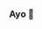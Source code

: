 ### Ayo 👋

<!--

- 🌱 I’m currently learning Python, Django.
- 💬 Ask me about ...
- 📫 How to reach me: ...
- 😄 Pronouns: ram z t three
- ⚡ Fun fact: ...
-->
